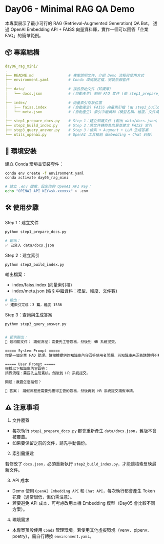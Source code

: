 # Day06 - Minimal RAG QA Demo

本專案展示了最小可行的 RAG (Retrieval-Augmented Generation) QA Bot。
透過 OpenAI Embedding API + FAISS 向量資料庫，實作一個可以回答「企業 FAQ」的簡單範例。

## 📦 專案結構

```yaml
day06_rag_mini/
.
├── README.md                # 專案說明文件，介紹 Demo 流程與使用方式
├── environment.yaml         # Conda 環境設定檔，安裝依賴套件
│
├── data/                    # 存放原始文件（知識庫）
│   └── docs.json            # (自動產生) 範例 FAQ 文件 (由 step1_prepare_docs.py 產生)
│
├── index/                   # 向量索引存放位置
│   ├── faiss.index          # (自動產生) FAISS 向量索引檔 (由 step2_build_index.py 產生)
│   └── meta.json            # (自動產生) 索引中繼資料（模型名稱、維度、文件清單）
│
├── step1_prepare_docs.py    # Step 1：建立知識文件 (輸出 data/docs.json)
├── step2_build_index.py     # Step 2：將文件轉換為向量並建立 FAISS 索引
├── step3_query_answer.py    # Step 3：檢索 + Augment + LLM 生成答案
└── utils_openai.py          # OpenAI 工具模組（Embedding + Chat 封裝）
```

## 🚀 環境安裝

建立 Conda 環境並安裝套件：

```bash
conda env create -f environment.yaml
conda activate day06_rag_mini

# 建立 .env 檔案，設定你的 OpenAI API Key：
echo "OPENAI_API_KEY=sk-xxxxxx" > .env
```

## 🛠️ 使用步驟

Step 1：建立文件

```bash
python step1_prepare_docs.py

# 輸出：
✅ 已寫入 data/docs.json
```

Step 2：建立索引

```bash
python step2_build_index.py
```

輸出檔案：

- index/faiss.index (向量索引檔)
- index/meta.json (索引中繼資料：模型、維度、文件數)

```bash
# 輸出：
✅ 建索引完成：3 篇，維度 1536
```

Step 3：查詢與生成答案

```bash
python step3_query_answer.py


# 範例輸出：
🔎 最相關文件： 請假流程：需要先主管簽核，然後到 HR 系統提交。

===== System Prompt =====
你是一個企業 FAQ 助理。請根據提供的知識庫內容回答使用者問題，若知識庫未涵蓋請說明不知道。

===== User Prompt =====
根據以下知識庫內容回答：
請假流程：需要先主管簽核，然後到 HR 系統提交。

問題：我要怎麼請假？

🧠 答案： 請假流程是需要先獲得主管的簽核，然後再到 HR 系統提交請假申請。
```

## ⚠️ 注意事項

1. 文件覆蓋

- 每次執行 `step1_prepare_docs.py` 都會重新產生 `data/docs.json`，舊版本會被覆蓋。
- 如果要保留之前的文件，請先手動備份。

2. 索引需重建

若修改了 `docs.json`，必須重新執行 `step2_build_index.py`，才能讓檢索反映最新文件。

3. API 成本

- Demo 使用 `OpenAI Embedding API` 和 `Chat API`，每次執行都會產生 Token 花費（通常很低，但仍需注意）。
- 若要避免 API 成本，可考慮改用本機 Embedding 模型（Day05 會比較不同方案）。

4. 環境需求

- 本專案預設使用 `Conda` 管理環境。若使用其他虛擬環境（venv、pipenv、poetry），需自行轉換 `environment.yaml`。
